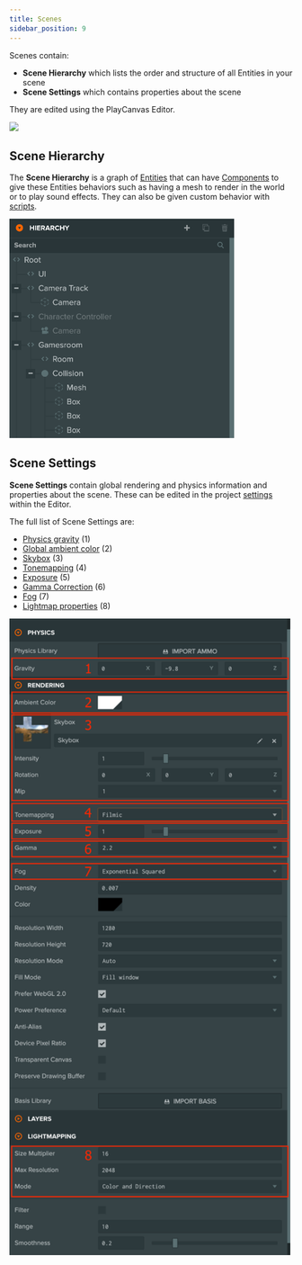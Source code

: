 ```yaml
---
title: Scenes
sidebar_position: 9
---
```


Scenes contain:

* **Scene Hierarchy** which lists the order and structure of all Entities in your scene
* **Scene Settings** which contains properties about the scene

They are edited using the PlayCanvas Editor.

![][scene-list-png]

## Scene Hierarchy

The **Scene Hierarchy** is a graph of [Entities][entities] that can have [Components][components] to give these Entities behaviors such as having a mesh to render in the world or to play sound effects. They can also be given custom behavior with [scripts][scripts].

<img loading="lazy" src="/images/user-manual/scenes/scene-hierarchy.png" width="400" />

## Scene Settings

**Scene Settings** contain global rendering and physics information and properties about the scene. These can be edited in the project [settings][project-settings] within the Editor.

The full list of Scene Settings are:

* [Physics gravity][settings-gravity] (1)
* [Global ambient color][settings-ambient] (2)
* [Skybox][settings-skybox] (3)
* [Tonemapping][settings-tonemapping] (4)
* [Exposure][settings-exposure] (5)
* [Gamma Correction][settings-gamma] (6)
* [Fog][settings-fog] (7)
* [Lightmap properties][settings-lightmap] (8)

<img loading="lazy" src="/images/user-manual/scenes/scene-settings.png" width="500" />

[entities]: /user-manual/scenes/entities/
[components]: /user-manual/scenes/components/
[scripts]: /user-manual/scripting/
[scene-list-png]: /images/user-manual/scenes/scene-list.png
[project-settings]: /user-manual/editor/settings/
[settings-gravity]: /user-manual/editor/settings/#gravity
[settings-ambient]: /user-manual/editor/settings/#ambient-color
[settings-skybox]: /user-manual/editor/settings/#skybox
[settings-tonemapping]: /user-manual/editor/settings/#tonemapping
[settings-exposure]: /user-manual/editor/settings/#exposure
[settings-gamma]: /user-manual/editor/settings/#gamma-correction
[settings-fog]: /user-manual/editor/settings/#fog
[settings-lightmap]: /user-manual/editor/settings/#lightmapping
